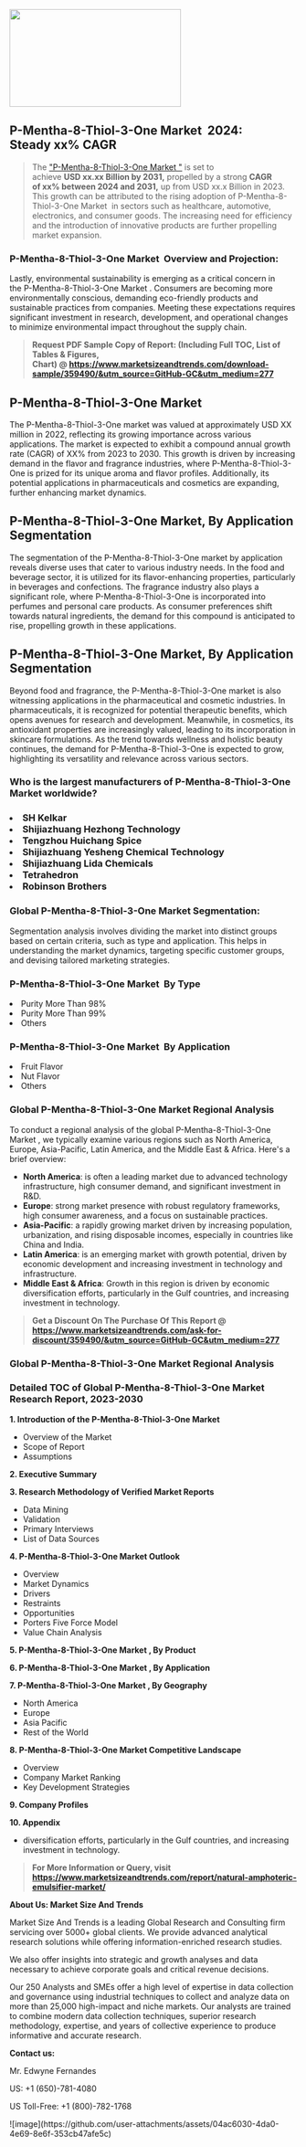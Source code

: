 <p><img class="alignnone size-medium wp-image-20088" src="https://ffe5etoiles.com/wp-content/uploads/2024/12/MST1-300x171.png" alt="" width="300" height="171" /></p><h2 id="ember46" class="ember-view reader-text-block__heading-2">P-Mentha-8-Thiol-3-One Market &nbsp;2024: Steady&nbsp;xx% CAGR</h2><blockquote id="ember47" class="ember-view reader-text-block__blockquote">The&nbsp;<a class="app-aware-link " href="https://www.marketsizeandtrends.com/download-sample/359490/&utm_source=GitHub-GC&utm_medium=277" target="_blank" data-test-app-aware-link="">"P-Mentha-8-Thiol-3-One Market "</a>&nbsp;is set to achieve&nbsp;<strong>USD&nbsp;xx.xx&nbsp;Billion by 2031,</strong>&nbsp;propelled by a strong&nbsp;<strong>CAGR of&nbsp;xx% between 2024 and 2031,</strong>&nbsp;up from USD xx.x Billion in 2023. This growth can be attributed to the rising adoption of&nbsp;P-Mentha-8-Thiol-3-One Market &nbsp;in sectors such as healthcare, automotive, electronics, and consumer goods. The increasing need for efficiency and the introduction of innovative products are further propelling market expansion.</blockquote><h3 id="ember48" class="ember-view reader-text-block__heading-3">P-Mentha-8-Thiol-3-One Market &nbsp;Overview and Projection:</h3><p id="ember49" class="ember-view reader-text-block__paragraph">Lastly, environmental sustainability is emerging as a critical concern in the&nbsp;P-Mentha-8-Thiol-3-One Market . Consumers are becoming more environmentally conscious, demanding eco-friendly products and sustainable practices from companies. Meeting these expectations requires significant investment in research, development, and operational changes to minimize environmental impact throughout the supply chain.</p><blockquote id="ember50" class="ember-view reader-text-block__blockquote"><strong>Request PDF Sample Copy of Report: (Including Full TOC, List of Tables &amp; Figures, Chart)&nbsp;@&nbsp;<strong><a href="https://www.marketsizeandtrends.com/download-sample/359490/&utm_source=GitHub-GC&utm_medium=277" target="_blank">https://www.marketsizeandtrends.com/download-sample/359490/&utm_source=GitHub-GC&utm_medium=277</a></strong></strong></blockquote><h3 class=""> <h2>P-Mentha-8-Thiol-3-One Market</h2><p>The P-Mentha-8-Thiol-3-One market was valued at approximately USD XX million in 2022, reflecting its growing importance across various applications. The market is expected to exhibit a compound annual growth rate (CAGR) of XX% from 2023 to 2030. This growth is driven by increasing demand in the flavor and fragrance industries, where P-Mentha-8-Thiol-3-One is prized for its unique aroma and flavor profiles. Additionally, its potential applications in pharmaceuticals and cosmetics are expanding, further enhancing market dynamics.</p><h2>P-Mentha-8-Thiol-3-One Market, By Application Segmentation</h2><p>The segmentation of the P-Mentha-8-Thiol-3-One market by application reveals diverse uses that cater to various industry needs. In the food and beverage sector, it is utilized for its flavor-enhancing properties, particularly in beverages and confections. The fragrance industry also plays a significant role, where P-Mentha-8-Thiol-3-One is incorporated into perfumes and personal care products. As consumer preferences shift towards natural ingredients, the demand for this compound is anticipated to rise, propelling growth in these applications.</p><h2>P-Mentha-8-Thiol-3-One Market, By Application Segmentation</h2><p>Beyond food and fragrance, the P-Mentha-8-Thiol-3-One market is also witnessing applications in the pharmaceutical and cosmetic industries. In pharmaceuticals, it is recognized for potential therapeutic benefits, which opens avenues for research and development. Meanwhile, in cosmetics, its antioxidant properties are increasingly valued, leading to its incorporation in skincare formulations. As the trend towards wellness and holistic beauty continues, the demand for P-Mentha-8-Thiol-3-One is expected to grow, highlighting its versatility and relevance across various sectors.</p></h3><h3 id="" class="">Who is the largest manufacturers of&nbsp;P-Mentha-8-Thiol-3-One Market  worldwide?</h3><h3 class=""></Li><Li>SH Kelkar</Li><Li> Shijiazhuang Hezhong Technology</Li><Li> Tengzhou Huichang Spice</Li><Li> Shijiazhuang Yesheng Chemical Technology</Li><Li> Shijiazhuang Lida Chemicals</Li><Li> Tetrahedron</Li><Li> Robinson Brothers</h3><h3 id="ember53" class="ember-view reader-text-block__heading-3">Global&nbsp;P-Mentha-8-Thiol-3-One Market  Segmentation:</h3><p id="ember54" class="ember-view reader-text-block__paragraph">Segmentation analysis involves dividing the market into distinct groups based on certain criteria, such as type and application. This helps in understanding the market dynamics, targeting specific customer groups, and devising tailored marketing strategies.</p><h3 id="" class="">P-Mentha-8-Thiol-3-One Market &nbsp;By Type</h3><p></Li><Li>Purity More Than 98%</Li><Li> Purity More Than 99%</Li><Li> Others</p><h3 id="" class="">P-Mentha-8-Thiol-3-One Market &nbsp;By Application</h3><p class=""></Li><Li>Fruit Flavor</Li><Li> Nut Flavor</Li><Li> Others</p><h3 id="ember62" class="ember-view reader-text-block__heading-3">Global P-Mentha-8-Thiol-3-One Market  Regional Analysis</h3><p id="ember63" class="ember-view reader-text-block__paragraph">To conduct a regional analysis of the global P-Mentha-8-Thiol-3-One Market , we typically examine various regions such as North America, Europe, Asia-Pacific, Latin America, and the Middle East &amp; Africa. Here's a brief overview:</p><ul><li><strong>North America</strong>: is often a leading market due to advanced technology infrastructure, high consumer demand, and significant investment in R&amp;D.</li><li><strong>Europe</strong>: strong market presence with robust regulatory frameworks, high consumer awareness, and a focus on sustainable practices.</li><li><strong>Asia-Pacific</strong>: a rapidly growing market driven by increasing population, urbanization, and rising disposable incomes, especially in countries like China and India.</li><li><strong>Latin America</strong>: is an emerging market with growth potential, driven by economic development and increasing investment in technology and infrastructure.</li><li><strong>Middle East &amp; Africa</strong>: Growth in this region is driven by economic diversification efforts, particularly in the Gulf countries, and increasing investment in technology.</li></ul><blockquote id="ember61" class="ember-view reader-text-block__blockquote"><strong>Get a Discount On The Purchase Of This Report @ <strong><a href="https://html-cleaner.com/" target="">https://www.marketsizeandtrends.com/ask-for-discount/359490/&utm_source=GitHub-GC&utm_medium=277</a></strong></strong></blockquote><h3 id="ember62" class="ember-view reader-text-block__heading-3">Global P-Mentha-8-Thiol-3-One Market  Regional Analysis</h3><h3 id="" class="">Detailed TOC of Global P-Mentha-8-Thiol-3-One Market  Research Report, 2023-2030</h3><p id="" class=""><strong>1. Introduction of the P-Mentha-8-Thiol-3-One Market </strong></p><ul><li>Overview of the Market</li><li>Scope of Report</li><li>Assumptions</li></ul><p id="" class=""><strong>2. Executive Summary</strong></p><p id="" class=""><strong>3. Research Methodology of Verified Market Reports</strong></p><ul><li>Data Mining</li><li>Validation</li><li>Primary Interviews</li><li>List of Data Sources</li></ul><p id="" class=""><strong>4. P-Mentha-8-Thiol-3-One Market  Outlook</strong></p><ul><li>Overview</li><li>Market Dynamics</li><li>Drivers</li><li>Restraints</li><li>Opportunities</li><li>Porters Five Force Model</li><li>Value Chain Analysis</li></ul><p id="" class=""><strong>5. P-Mentha-8-Thiol-3-One Market , By Product</strong></p><p id="" class=""><strong>6. P-Mentha-8-Thiol-3-One Market , By Application</strong></p><p id="" class=""><strong>7. P-Mentha-8-Thiol-3-One Market , By Geography</strong></p><ul><li>North America</li><li>Europe</li><li>Asia Pacific</li><li>Rest of the World</li></ul><p id="" class=""><strong>8. P-Mentha-8-Thiol-3-One Market  Competitive Landscape</strong></p><ul><li>Overview</li><li>Company Market Ranking</li><li>Key Development Strategies</li></ul><p id="" class=""><strong>9. Company Profiles</strong></p><p id="" class=""><strong>10. Appendix</strong></p><ul><li>diversification efforts, particularly in the Gulf countries, and increasing investment in technology.</li></ul><blockquote id="ember65" class="ember-view reader-text-block__blockquote"><strong>For More Information or Query, visit <strong><strong><a href="https://html-cleaner.com/" target="">https://www.marketsizeandtrends.com/report/natural-amphoteric-emulsifier-market/</a></strong></strong></strong></blockquote><p id="" class=""><strong>About Us: Market Size And Trends</strong></p><p id="" class="">Market Size And Trends is a leading Global Research and Consulting firm servicing over 5000+ global clients. We provide advanced analytical research solutions while offering information-enriched research studies.</p><p id="" class="">We also offer insights into strategic and growth analyses and data necessary to achieve corporate goals and critical revenue decisions.</p><p id="" class="">Our 250 Analysts and SMEs offer a high level of expertise in data collection and governance using industrial techniques to collect and analyze data on more than 25,000 high-impact and niche markets. Our analysts are trained to combine modern data collection techniques, superior research methodology, expertise, and years of collective experience to produce informative and accurate research.</p><p id="" class=""><strong>Contact us:</strong></p><p id="" class="">Mr. Edwyne Fernandes</p><p id="" class="">US: +1 (650)-781-4080</p><p id="" class="">US Toll-Free: +1 (800)-782-1768</p>
![image](https://github.com/user-attachments/assets/04ac6030-4da0-4e69-8e6f-353cb47afe5c)
